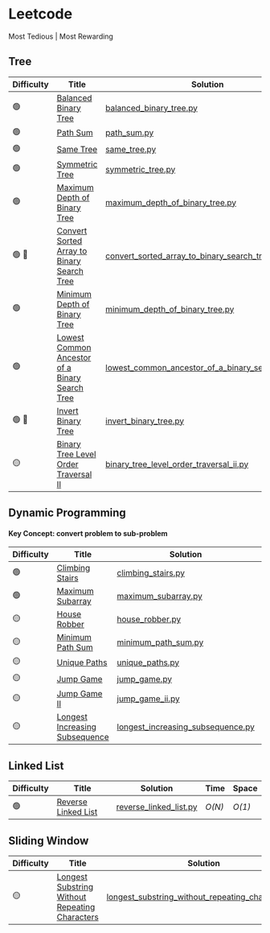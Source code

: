 # Leetcode
Most Tedious | Most Rewarding

## Tree
|  Difficulty  | Title | Solution | Time | Space |
| --- | ----- | -------- | ---- | ----- |
| 🟢 | [Balanced Binary Tree](https://leetcode.com/problems/balanced-binary-tree/#/solutions) | [balanced_binary_tree.py](./scripts/balanced_binary_tree.py) | _O(N)_ | _O(h)_ |
| 🟢 | [Path Sum](https://leetcode.com/problems/path-sum/#/solutions) | [path_sum.py](./scripts/path_sum.py) | _O(N)_ | _O(h)_ |
| 🟢 | [Same Tree](https://leetcode.com/problems/same-tree/#/solutions) | [same_tree.py](./scripts/same_tree.py) | _O(N)_ | _O(1)_ |
| 🟢 | [Symmetric Tree](https://leetcode.com/problems/symmetric-tree/#/solutions) | [symmetric_tree.py](./scripts/symmetric_tree.py) | _O(N)_ | _O(1)_ |
| 🟢 | [Maximum Depth of Binary Tree](https://leetcode.com/problems/maximum-depth-of-binary-tree/#/solutions) | [maximum_depth_of_binary_tree.py](./scripts/maximum_depth_of_binary_tree.py) | _O(N)_ | _O(1)_ |
| 🟢 🤯 | [Convert Sorted Array to Binary Search Tree](https://leetcode.com/problems/convert-sorted-array-to-binary-search-tree/#/solutions) | [convert_sorted_array_to_binary_search_tree.py](./scripts/convert_sorted_array_to_binary_search_tree.py) | _O(N)_ | _O(N)_ |
| 🟢 | [Minimum Depth of Binary Tree](https://leetcode.com/problems/minimum-depth-of-binary-tree/#/solutions) | [minimum_depth_of_binary_tree.py](./scripts/minimum_depth_of_binary_tree.py) | _O(N)_ | _O(1)_ |
| 🟢 | [Lowest Common Ancestor of a Binary Search Tree](https://leetcode.com/problems/lowest-common-ancestor-of-a-binary-search-tree/#/solutions) | [lowest_common_ancestor_of_a_binary_search_tree.py](./scripts/lowest_common_ancestor_of_a_binary_search_tree.py) | _O(N)_ | _O(1)_ |
| 🟢 🤯 | [Invert Binary Tree](https://leetcode.com/problems/invert-binary-tree/#/solutions) | [invert_binary_tree.py](./scripts/invert_binary_tree.py) | _O(N)_ | _O(1)_ |
| 🟡 | [Binary Tree Level Order Traversal II](https://leetcode.com/problems/binary-tree-level-order-traversal-ii/#/solutions) | [binary_tree_level_order_traversal_ii.py](./scripts/binary_tree_level_order_traversal_ii.py) | _O(N)_ | _O(h)_ |

## Dynamic Programming
#### Key Concept: convert problem to sub-problem
|  Difficulty  | Title | Solution | Time | Space |
| --- | ----- | -------- | ---- | ----- |
| 🟢 | [Climbing Stairs](https://leetcode.com/problems/climbing-stairs/#/solutions) | [climbing_stairs.py](./scripts/climbing_stairs.py) | _O(N)_ | _O(1)_ |
| 🟢 | [Maximum Subarray](https://leetcode.com/problems/maximum-subarray/#/solutions) | [maximum_subarray.py](./scripts/maximum_subarray.py) | _O(N)_ | _O(1)_ |
| 🟡 | [House Robber](https://leetcode.com/problems/house-robber/#/solutions) | [house_robber.py](./scripts/house_robber.py) | _O(N)_ | _O(N)_ |
| 🟡 | [Minimum Path Sum](https://leetcode.com/problems/minimum-path-sum/#/solutions) | [minimum_path_sum.py](./scripts/minimum_path_sum.py) | _O(N^2)_ | _O(M*N)_ |
| 🟡 | [Unique Paths](https://leetcode.com/problems/unique-paths/#/solutions) | [unique_paths.py](./scripts/unique_paths.py) | _O(N^2)_ | _O(M*N)_ |
| 🟡 | [Jump Game](https://leetcode.com/problems/jump-game/#/solutions) | [jump_game.py](./scripts/jump_game.py) | _O(N)_ | _O(1)_ |
| 🟡 | [Jump Game II](https://leetcode.com/problems/jump-game-ii/#/solutions) | [jump_game_ii.py](./scripts/jump_game_ii.py) | _O(N)_ | _O(1)_ |
| 🟡 | [Longest Increasing Subsequence](https://leetcode.com/problems/longest-increasing-subsequence/#/solutions) | [longest_increasing_subsequence.py](./scripts/longest_increasing_subsequence.py) | _O(N^2)_ | _O(1)_ |

## Linked List
|  Difficulty  | Title | Solution | Time | Space |
| --- | ----- | -------- | ---- | ----- |
| 🟢 | [Reverse Linked List](https://leetcode.com/problems/reverse-linked-list/#/solutions) | [reverse_linked_list.py](./scripts/reverse_linked_list.py) | _O(N)_ | _O(1)_ |

## Sliding Window
|  Difficulty  | Title | Solution | Time | Space |
| --- | ----- | -------- | ---- | ----- |
| 🟡 | [Longest Substring Without Repeating Characters](https://leetcode.com/problems/longest-substring-without-repeating-characters/#/solutions) | [longest_substring_without_repeating_characters.py](./scripts/longest_substring_without_repeating_characters.py) | _O(N)_ | _O(1)_ |